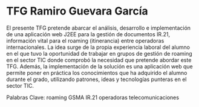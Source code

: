 # TFG Ramiro Guevara García

El presente TFG pretende abarcar el análisis, desarrollo e implementación de una aplicación web J2EE para la gestión de documentos IR.21, información vital para el roaming (itinerancia) entre operadoras internacionales. La idea surge de la propia experiencia laboral del alumno en el que tuvo la oportunidad de trabajar en grupos de gestión de roaming en el sector TIC donde comprobó la necesidad que pretende abordar este TFG. Además, la implementación de la solución es una aplicación web que permite poner en práctica los conocimientos que ha adquirido el alumno durante el grado, utilizando patrones, ideas y tecnologías punteras en el sector TIC.

Palabras Clave: roaming GSMA IR.21 operadoras telecomunicaciones
